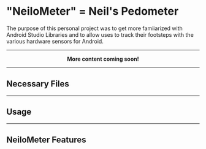 # "NeiloMeter" = Neil's Pedometer
The purpose of this personal project was to get more famiiarized with Android Studio Libraries and to allow uses to track their footsteps with the various hardware sensors for Android. 
___
<p align = "center"> <b> More content coming soon! </b> </p>

___
## Necessary Files
___
## Usage
____
## NeiloMeter Features

